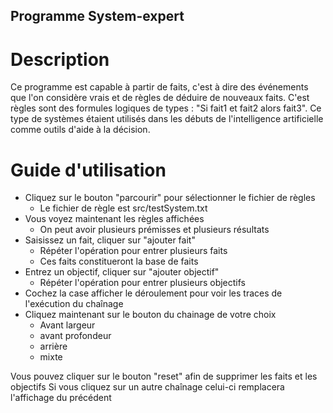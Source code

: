 ## Programme System-expert
# Description
Ce programme est capable à partir de faits, c'est à dire des événements que l'on considère vrais et de règles de déduire de nouveaux
faits. C'est règles sont des formules logiques de types : "Si fait1 et fait2 alors fait3". Ce type de systèmes étaient utilisés dans les
débuts de l'intelligence artificielle comme outils d'aide à la décision.
# Guide d'utilisation
* Cliquez sur le bouton "parcourir" pour sélectionner le fichier de règles
  + Le fichier de règle est src/testSystem.txt
* Vous voyez maintenant les règles affichées
  + On peut avoir plusieurs prémisses et plusieurs résultats
* Saisissez un fait, cliquer sur "ajouter fait"
  + Répéter l'opération pour entrer plusieurs faits
  + Ces faits constitueront la base de faits
* Entrez un objectif, cliquer sur "ajouter objectif"
  + Répéter l'opération pour entrer plusieurs objectifs
* Cochez la case afficher le déroulement pour voir les traces de l'exécution du chaînage
* Cliquez maintenant sur le bouton du chainage de votre choix
  + Avant largeur
  + avant profondeur
  + arrière
  + mixte

Vous pouvez cliquer sur le bouton "reset" afin de supprimer les faits et les objectifs
Si vous cliquez sur un autre chaînage celui-ci remplacera l'affichage du précédent
